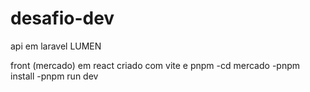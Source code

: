 # desafio-dev


api em laravel LUMEN

front (mercado) em react criado com vite e pnpm
-cd mercado
-pnpm install
-pnpm run dev

